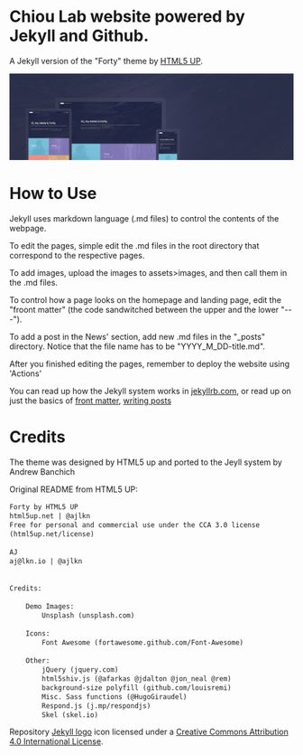 # Chiou Lab website powered by Jekyll and Github.

A Jekyll version of the "Forty" theme by [HTML5 UP](https://html5up.net/).  

![Forty Theme](assets/images/forty.jpg "Forty Theme")

# How to Use

Jekyll uses markdown language (.md files) to control the contents of the webpage. 

To edit the pages, simple edit the .md files in the root directory that correspond to the respective pages.

To add images, upload the images to assets>images, and then call them in the .md files.

To control how a page looks on the homepage and landing page, edit the "froont matter" (the code sandwitched between the upper and the lower "---"). 

To add a post in the News' section, add new .md files in the "\_posts" directory.  Notice that the file name has to be "YYYY_M_DD-title.md".

After you finished editing the pages, remember to deploy the website using 'Actions'

You can read up how the Jekyll system works in [jekyllrb.com](https://jekyllrb.com/),
or read up on just the basics of [front matter](https://jekyllrb.com/docs/frontmatter/), [writing posts](https://jekyllrb.com/docs/posts/)

# Credits

The theme was designed by HTML5 up and ported to the Jeyll system by Andrew Banchich 

Original README from HTML5 UP:

```
Forty by HTML5 UP
html5up.net | @ajlkn
Free for personal and commercial use under the CCA 3.0 license (html5up.net/license)

AJ
aj@lkn.io | @ajlkn


Credits:

	Demo Images:
		Unsplash (unsplash.com)

	Icons:
		Font Awesome (fortawesome.github.com/Font-Awesome)

	Other:
		jQuery (jquery.com)
		html5shiv.js (@afarkas @jdalton @jon_neal @rem)
		background-size polyfill (github.com/louisremi)
		Misc. Sass functions (@HugoGiraudel)
		Respond.js (j.mp/respondjs)
		Skel (skel.io)
```

Repository [Jekyll logo](https://github.com/jekyll/brand) icon licensed under a [Creative Commons Attribution 4.0 International License](http://choosealicense.com/licenses/cc-by-4.0/).
